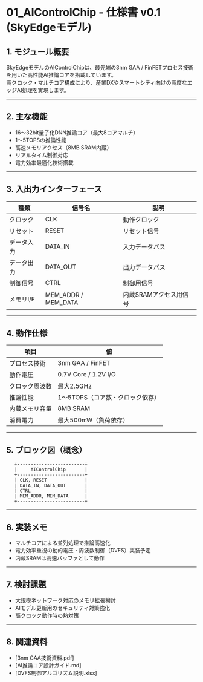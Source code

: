 # 01_AIControlChip - 仕様書 v0.1 (SkyEdgeモデル)

## 1. モジュール概要

SkyEdgeモデルのAIControlChipは、最先端の3nm GAA / FinFETプロセス技術を用いた高性能AI推論コアを搭載しています。  
高クロック・マルチコア構成により、産業DXやスマートシティ向けの高度なエッジAI処理を実現します。

---

## 2. 主な機能

- 16〜32bit量子化DNN推論コア（最大8コアマルチ）  
- 1〜5TOPSの推論性能  
- 高速メモリアクセス（8MB SRAM内蔵）  
- リアルタイム制御対応  
- 電力効率最適化技術搭載

---

## 3. 入出力インターフェース

| 種類         | 信号名           | 説明                                   |
|--------------|------------------|----------------------------------------|
| クロック     | CLK              | 動作クロック                           |
| リセット     | RESET            | リセット信号                         |
| データ入力   | DATA_IN          | 入力データバス                       |
| データ出力   | DATA_OUT         | 出力データバス                       |
| 制御信号     | CTRL             | 制御用信号                          |
| メモリI/F    | MEM_ADDR / MEM_DATA | 内蔵SRAMアクセス用信号             |

---

## 4. 動作仕様

| 項目                 | 値                                     |
|----------------------|---------------------------------------|
| プロセス技術         | 3nm GAA / FinFET                      |
| 動作電圧             | 0.7V Core / 1.2V I/O                  |
| クロック周波数       | 最大2.5GHz                           |
| 推論性能             | 1〜5TOPS（コア数・クロック依存）     |
| 内蔵メモリ容量       | 8MB SRAM                             |
| 消費電力             | 最大500mW（負荷依存）                 |

---

## 5. ブロック図（概念）

```
   +-------------------------+
   |     AIControlChip       |
   +-------------------------+
   | CLK, RESET              |
   | DATA_IN, DATA_OUT       |
   | CTRL                    |
   | MEM_ADDR, MEM_DATA      |
   +-------------------------+
```

---

## 6. 実装メモ

- マルチコアによる並列処理で推論高速化  
- 電力効率重視の動的電圧・周波数制御（DVFS）実装予定  
- 内蔵SRAMは高速バッファとして動作

---

## 7. 検討課題

- 大規模ネットワーク対応のメモリ拡張検討  
- AIモデル更新用のセキュリティ対策強化  
- 高クロック動作時の熱対策

---

## 8. 関連資料

- [3nm GAA技術資料.pdf]  
- [AI推論コア設計ガイド.md]  
- [DVFS制御アルゴリズム説明.xlsx]
